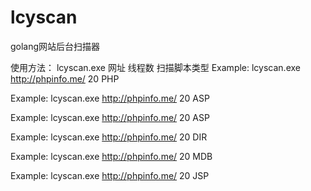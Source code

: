 # lcyscan
golang网站后台扫描器

使用方法：
lcyscan.exe 网址 线程数 扫描脚本类型
Example: lcyscan.exe http://phpinfo.me/ 20 PHP 

Example: lcyscan.exe http://phpinfo.me/ 20 ASP 

Example: lcyscan.exe http://phpinfo.me/ 20 ASP 

Example: lcyscan.exe http://phpinfo.me/ 20 DIR 

Example: lcyscan.exe http://phpinfo.me/ 20 MDB 

Example: lcyscan.exe http://phpinfo.me/ 20 JSP 

 
